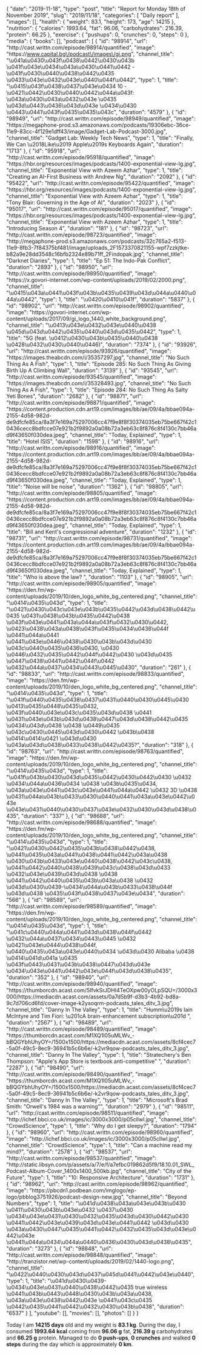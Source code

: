 {
    "date": "2019-11-18",
    "type": "post",
    "title": "Report for Monday 18th of November 2019",
    "slug": "2019\/11\/18",
    "categories": [
        "Daily report"
    ],
    "images": [],
    "health": {
        "weight": 83.1,
        "height": 173,
        "age": 14215
    },
    "nutrition": {
        "calories": 1993.64,
        "fat": 96.06,
        "carbohydrates": 216.39,
        "protein": 66.25
    },
    "exercise": {
        "pushups": 0,
        "crunches": 0,
        "steps": 0
    },
    "media": {
        "books": [],
        "podcast": [
            {
                "id": "98914",
                "url": "http:\/\/cast.writtn.com\/episode\/98914\/quantified",
                "image": "https:\/\/www.capital.bg\/podcast\/images\/gi.png",
                "channel_title": "\u041a\u0430\u043f\u0438\u0442\u0430\u043b \u041f\u043e\u0434\u043a\u0430\u0441\u0442 - \u041f\u0430\u0440\u0438\u0442\u0435 \u0433\u043e\u0432\u043e\u0440\u044f\u0442",
                "type": 1,
                "title": "\u0415\u043f\u0438\u0437\u043e\u0434 10 - \u0421\u0442\u0430\u0440\u0442\u044a\u043f: \u043a\u0430\u043a\u0432\u043e \u0435 \u043d\u0443\u0436\u043d\u043e \u0434\u0430 \u0443\u0441\u043f\u0435\u0435\u043c",
                "duration": "4579"
            },
            {
                "id": "98949",
                "url": "http:\/\/cast.writtn.com\/episode\/98949\/quantified",
                "image": "https:\/\/megaphone-prod.s3.amazonaws.com\/podcasts\/19306ebc-36ce-11e9-83cc-4f129e1dff43\/image\/Gadget-Lab-Podcast-3000.jpg",
                "channel_title": "Gadget Lab: Weekly Tech News",
                "type": 1,
                "title": "Finally, We Can \u2018Like\u2019 Apple\u2019s Keyboards Again",
                "duration": "1713"
            },
            {
                "id": "95918",
                "url": "http:\/\/cast.writtn.com\/episode\/95918\/quantified",
                "image": "https:\/\/hbr.org\/resources\/images\/podcasts\/1400-exponential-view-lg.jpg",
                "channel_title": "Exponential View with Azeem Azhar",
                "type": 1,
                "title": "Creating an AI-First Business with Andrew Ng",
                "duration": "2092"
            },
            {
                "id": "95422",
                "url": "http:\/\/cast.writtn.com\/episode\/95422\/quantified",
                "image": "https:\/\/hbr.org\/resources\/images\/podcasts\/1400-exponential-view-lg.jpg",
                "channel_title": "Exponential View with Azeem Azhar",
                "type": 1,
                "title": "Tony Blair: Governing in the Age of AI",
                "duration": "2023"
            },
            {
                "id": "95017",
                "url": "http:\/\/cast.writtn.com\/episode\/95017\/quantified",
                "image": "https:\/\/hbr.org\/resources\/images\/podcasts\/1400-exponential-view-lg.jpg",
                "channel_title": "Exponential View with Azeem Azhar",
                "type": 1,
                "title": "Introducing Season 4",
                "duration": "181"
            },
            {
                "id": "98723",
                "url": "http:\/\/cast.writtn.com\/episode\/98723\/quantified",
                "image": "http:\/\/megaphone-prod.s3.amazonaws.com\/podcasts\/32c765a2-f513-11e9-8fb3-7f84375bf481\/image\/uploads_2F1573370821155-wpf7zzkjtke-b82a9e28dd3548c16bfb2324e89b71ff_2Findopak.jpg",
                "channel_title": "Darknet Diaries",
                "type": 1,
                "title": "Ep 51: The Indo-Pak Conflict",
                "duration": "2893"
            },
            {
                "id": "98950",
                "url": "http:\/\/cast.writtn.com\/episode\/98950\/quantified",
                "image": "https:\/\/x.govori-internet.com\/wp-content\/uploads\/2019\/02\/2000.png",
                "channel_title": "\u0415\u043a\u0441\u043f\u043b\u0435\u0439\u043d\u044a\u0440\u044a\u0442",
                "type": 1,
                "title": "\u0420\u0410\u041f",
                "duration": "5837"
            },
            {
                "id": "98902",
                "url": "http:\/\/cast.writtn.com\/episode\/98902\/quantified",
                "image": "https:\/\/govori-internet.com\/wp-content\/uploads\/2017\/09\/gi_logo_1440_white_background.png",
                "channel_title": "\u0413\u043e\u0432\u043e\u0440\u0438 \u045d\u043d\u0442\u0435\u0440\u043d\u0435\u0442",
                "type": 1,
                "title": "5G (feat. \u0412\u0430\u043b\u0435\u0440\u0438 \u0428\u0432\u0430\u0440\u0446)",
                "duration": "7374"
            },
            {
                "id": "93926",
                "url": "http:\/\/cast.writtn.com\/episode\/93926\/quantified",
                "image": "https:\/\/images.theabcdn.com\/i\/35357297.jpg",
                "channel_title": "No Such Thing As A Fish",
                "type": 1,
                "title": "Episode 285: No Such Thing As Giving Birth Up A Climbing Wall",
                "duration": "3139"
            },
            {
                "id": "93545",
                "url": "http:\/\/cast.writtn.com\/episode\/93545\/quantified",
                "image": "https:\/\/images.theabcdn.com\/i\/35328493.jpg",
                "channel_title": "No Such Thing As A Fish",
                "type": 1,
                "title": "Episode 284: No Such Thing As Salty Yeti Bones",
                "duration": "2682"
            },
            {
                "id": "98871",
                "url": "http:\/\/cast.writtn.com\/episode\/98871\/quantified",
                "image": "https:\/\/content.production.cdn.art19.com\/images\/bb\/ae\/09\/4a\/bbae094a-2155-4d58-982d-de9dfcfe85ca\/8a3f7e169a75297006cc47f9e8f8f30374035eb75be667f42c10436cecc8bdfcce07e921b2f9892a0a08b72a3eb63c8f876c8f4130c7bb46ad9f43650f030dea.jpeg",
                "channel_title": "Today, Explained",
                "type": 1,
                "title": "Hotel ISIS",
                "duration": "1598"
            },
            {
                "id": "98916",
                "url": "http:\/\/cast.writtn.com\/episode\/98916\/quantified",
                "image": "https:\/\/content.production.cdn.art19.com\/images\/bb\/ae\/09\/4a\/bbae094a-2155-4d58-982d-de9dfcfe85ca\/8a3f7e169a75297006cc47f9e8f8f30374035eb75be667f42c10436cecc8bdfcce07e921b2f9892a0a08b72a3eb63c8f876c8f4130c7bb46ad9f43650f030dea.jpeg",
                "channel_title": "Today, Explained",
                "type": 1,
                "title": "Noise will be noise",
                "duration": "1362"
            },
            {
                "id": "98805",
                "url": "http:\/\/cast.writtn.com\/episode\/98805\/quantified",
                "image": "https:\/\/content.production.cdn.art19.com\/images\/bb\/ae\/09\/4a\/bbae094a-2155-4d58-982d-de9dfcfe85ca\/8a3f7e169a75297006cc47f9e8f8f30374035eb75be667f42c10436cecc8bdfcce07e921b2f9892a0a08b72a3eb63c8f876c8f4130c7bb46ad9f43650f030dea.jpeg",
                "channel_title": "Today, Explained",
                "type": 1,
                "title": "Bill and Kent's congressional adventure",
                "duration": "1232"
            },
            {
                "id": "98731",
                "url": "http:\/\/cast.writtn.com\/episode\/98731\/quantified",
                "image": "https:\/\/content.production.cdn.art19.com\/images\/bb\/ae\/09\/4a\/bbae094a-2155-4d58-982d-de9dfcfe85ca\/8a3f7e169a75297006cc47f9e8f8f30374035eb75be667f42c10436cecc8bdfcce07e921b2f9892a0a08b72a3eb63c8f876c8f4130c7bb46ad9f43650f030dea.jpeg",
                "channel_title": "Today, Explained",
                "type": 1,
                "title": "Who is above the law? ",
                "duration": "1103"
            },
            {
                "id": "98905",
                "url": "http:\/\/cast.writtn.com\/episode\/98905\/quantified",
                "image": "https:\/\/den.fm\/wp-content\/uploads\/2019\/10\/den_logo_white_bg_centered.png",
                "channel_title": "\u0414\u0435\u043d",
                "type": 1,
                "title": "\u0421\u0430\u043c\u043e\u043b\u0435\u0442\u043d\u0438\u0442\u0435 \u0431\u0438\u043b\u0435\u0442\u0438 \u043f\u043e\u0441\u043a\u044a\u043f\u0432\u0430\u0442, \u0423\u0438\u043a\u0438\u043f\u0435\u0434\u0438\u044f \u0441\u044a\u0441 \u0441\u043e\u0446\u0438\u0430\u043b\u043d\u0430 \u043c\u0440\u0435\u0436\u0430, \u0430 \u0446\u0432\u0435\u0442\u044f\u0442\u0430 \u043d\u0435 \u0447\u0438\u0441\u0442\u044f\u0442 \u0432\u044a\u0437\u0434\u0443\u0445\u0430",
                "duration": "261"
            },
            {
                "id": "98833",
                "url": "http:\/\/cast.writtn.com\/episode\/98833\/quantified",
                "image": "https:\/\/den.fm\/wp-content\/uploads\/2019\/10\/den_logo_white_bg_centered.png",
                "channel_title": "\u0414\u0435\u043d",
                "type": 1,
                "title": "\u041f\u0440\u0435\u0438\u0437\u0431\u0440\u0430\u0445\u0430 \u0413\u0435\u0448\u0435\u0432, \u043f\u0440\u043e\u043c\u0435\u043d\u0438 \u0441 \u0431\u043e\u043b\u043d\u0438\u0447\u043d\u0438\u0442\u0435 \u0434\u043d\u0438 \u0438 \u0449\u0435 \u043c\u0430\u0445\u043d\u0430\u0442 \u043b\u0438 \u0414\u0414\u0421 \u043d\u0430 \u043a\u043d\u0438\u0433\u0438\u0442\u0435?",
                "duration": "318"
            },
            {
                "id": "98763",
                "url": "http:\/\/cast.writtn.com\/episode\/98763\/quantified",
                "image": "https:\/\/den.fm\/wp-content\/uploads\/2019\/10\/den_logo_white_bg_centered.png",
                "channel_title": "\u0414\u0435\u043d",
                "type": 1,
                "title": "\u041f\u043b\u0430\u043d\u0435\u0442\u0430\u0442\u0430 \u0432 \u0434\u044a\u0436\u0434 \u0438 \u043b\u0435\u0434, \u043a\u043e\u0441\u043c\u043e\u0441\u044a\u0442 \u0432 3D \u0438 \u0431\u044a\u043b\u0433\u0430\u0440\u0441\u043a\u043e\u0442\u043e \u043e\u0431\u0440\u0430\u0437\u043e\u0432\u0430\u043d\u0438\u0435",
                "duration": "337"
            },
            {
                "id": "98688",
                "url": "http:\/\/cast.writtn.com\/episode\/98688\/quantified",
                "image": "https:\/\/den.fm\/wp-content\/uploads\/2019\/10\/den_logo_white_bg_centered.png",
                "channel_title": "\u0414\u0435\u043d",
                "type": 1,
                "title": "\u0421\u0430\u0442\u0435\u043b\u0438\u0442\u0438, \u0441\u0435\u043a\u0441\u0438\u0441\u0442\u043a\u0438 \u0430\u043b\u0433\u043e\u0440\u0438\u0442\u043c\u0438, \u0441\u0442\u0440\u0438\u0439\u043c\u0438\u043d\u0433 \u0432\u043e\u0439\u043d\u0438 \u0438 \u0441\u0442\u0440\u0435\u043b\u043a\u0438 \u0432 \u043d\u0430\u0439-\u0434\u044a\u043b\u0433\u0438\u044f \u043d\u0438 \u0435\u043f\u0438\u0437\u043e\u0434",
                "duration": "566"
            },
            {
                "id": "98589",
                "url": "http:\/\/cast.writtn.com\/episode\/98589\/quantified",
                "image": "https:\/\/den.fm\/wp-content\/uploads\/2019\/10\/den_logo_white_bg_centered.png",
                "channel_title": "\u0414\u0435\u043d",
                "type": 1,
                "title": "\u041c\u0440\u044a\u0441\u043d\u0438\u044f\u0442 \u0432\u044a\u0437\u0434\u0443\u0445 \u0432 \u0421\u043e\u0444\u0438\u044f, \u0440\u0435\u043a\u043e\u0440\u0434 \u043d\u0430 Alibaba \u0438 \u0414\u041d\u041a \u0435 \u043f\u0443\u0431\u043b\u0438\u0447\u043d\u043e \u0434\u043e\u0441\u0442\u043e\u044f\u043d\u0438\u0435",
                "duration": "352"
            },
            {
                "id": "98940",
                "url": "http:\/\/cast.writtn.com\/episode\/98940\/quantified",
                "image": "https:\/\/thumborcdn.acast.com\/5IfvkSrJDHI4TeOXpw00yOLpSQU=\/3000x3000\/https:\/\/mediacdn.acast.com\/assets\/0a7d5b9f-d3b3-4b92-bd8a-9c7d706cd6fd\/cover-image-k2ysoqrm-podcasts_tales_ditv_3.jpg",
                "channel_title": "Danny In The Valley",
                "type": 1,
                "title": "Humm\u2019s Iain McIntyre and Tim Fiori: \u201cA brain-enhancement subscription\u201d ",
                "duration": "2567"
            },
            {
                "id": "98489",
                "url": "http:\/\/cast.writtn.com\/episode\/98489\/quantified",
                "image": "https:\/\/thumborcdn.acast.com\/M1XQ1l05uMLWv_-bBQGYbhUhyOY=\/1500x1500\/https:\/\/mediacdn.acast.com\/assets\/8cf4cec7-5a0f-49c5-8ec9-36941b5c6b6e\/-k2vr9qow-podcasts_tales_ditv_3.jpg",
                "channel_title": "Danny In The Valley",
                "type": 1,
                "title": "Stratechery's Ben Thompson: \"Apple's App Store is textbook anti-competitive\" ",
                "duration": "2287"
            },
            {
                "id": "98490",
                "url": "http:\/\/cast.writtn.com\/episode\/98490\/quantified",
                "image": "https:\/\/thumborcdn.acast.com\/M1XQ1l05uMLWv_-bBQGYbhUhyOY=\/1500x1500\/https:\/\/mediacdn.acast.com\/assets\/8cf4cec7-5a0f-49c5-8ec9-36941b5c6b6e\/-k2vr9qow-podcasts_tales_ditv_3.jpg",
                "channel_title": "Danny In The Valley",
                "type": 1,
                "title": "Microsoft's Brad Smith: \"Orwell's 1984 was a warning\"",
                "duration": "2979"
            },
            {
                "id": "98511",
                "url": "http:\/\/cast.writtn.com\/episode\/98511\/quantified",
                "image": "http:\/\/ichef.bbci.co.uk\/images\/ic\/3000x3000\/p05cllwl.jpg",
                "channel_title": "CrowdScience",
                "type": 1,
                "title": "Why do I get sleepy?",
                "duration": "1794"
            },
            {
                "id": "98960",
                "url": "http:\/\/cast.writtn.com\/episode\/98960\/quantified",
                "image": "http:\/\/ichef.bbci.co.uk\/images\/ic\/3000x3000\/p05cllwl.jpg",
                "channel_title": "CrowdScience",
                "type": 1,
                "title": "Can a machine read my mind?",
                "duration": "2578"
            },
            {
                "id": "98537",
                "url": "http:\/\/cast.writtn.com\/episode\/98537\/quantified",
                "image": "http:\/\/static.libsyn.com\/p\/assets\/a\/7\/e\/f\/a7efbc019862d5f9\/18.10.01_SWL_Podcast-Album-Cover_1400x1400_500kb.jpg",
                "channel_title": "City of the Future",
                "type": 1,
                "title": "10: Responsive Architecture",
                "duration": "1731"
            },
            {
                "id": "98962",
                "url": "http:\/\/cast.writtn.com\/episode\/98962\/quantified",
                "image": "https:\/\/pbcdn1.podbean.com\/imglogo\/ep-logo\/pbblog3751926\/podcast-design-new.jpg",
                "channel_title": "Beyond Numbers",
                "type": 1,
                "title": "\u041d\u0438\u043a\u043e\u043b\u0430 \u0411\u0430\u043b\u043e\u0432 \u0437\u0430 \u0434\u043e\u0431\u0430\u0432\u0435\u043d\u0430\u0442\u0430 \u0441\u0442\u043e\u0439\u043d\u043e\u0441\u0442 \u043d\u0430 \u043a\u0430\u0447\u0435\u0441\u0442\u0432\u0435\u043d\u043e\u0442\u043e \u0441\u044a\u0434\u044a\u0440\u0436\u0430\u043d\u0438\u0435",
                "duration": "3273"
            },
            {
                "id": "98848",
                "url": "http:\/\/cast.writtn.com\/episode\/98848\/quantified",
                "image": "http:\/\/tranzistor.net\/wp-content\/uploads\/2019\/02\/1440-logo.png",
                "channel_title": "\u0422\u0440\u0430\u043d\u0437\u045d\u0441\u0442\u043e\u0440",
                "type": 1,
                "title": "\u041d\u0430\u0439-\u0434\u043e\u0431\u0440\u0438\u0442\u0435 true wireless \u0441\u043b\u0443\u0448\u0430\u043b\u043a\u0438, \u043a\u043e\u0438\u0442\u043e \u0441\u043c\u0435 \u0442\u0435\u0441\u0442\u0432\u0430\u043b\u0438",
                "duration": "6537"
            }
        ],
        "youtube": [],
        "movies": [],
        "photos": []
    }
}

Today I am <strong>14215 days</strong> old and my weight is <strong>83.1 kg</strong>. During the day, I consumed <strong>1993.64 kcal</strong> coming from <strong>96.06 g</strong> fat, <strong>216.39 g</strong> carbohydrates and <strong>66.25 g</strong> protein. Managed to do <strong>0 push-ups</strong>, <strong>0 crunches</strong> and walked <strong>0 steps</strong> during the day which is approximately <strong>0 km</strong>.